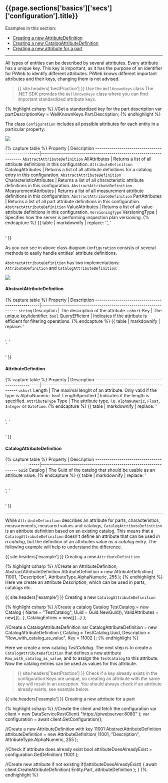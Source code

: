 <h2 id="{{page.sections['basics']['secs']['configuration'].anchor}}">{{page.sections['basics']['secs']['configuration'].title}}</h2>

Examples in this section:
+ [Creating a new AttributeDefinition](#-example--creating-a-new-attributedefinition)
+ [Creating a new CatalogAttributeDefinition](#-example--creating-a-new-catalogattributedefinition)
+ [Creating a new attribute for a part](#-example--creating-a-new-attribute-for-a-part)
<hr>

All types of entities can be described by several attributes.
Every attribute has a unique key. This key is important, as it has the purpose of an identifier for PiWeb to identify different attributes. PiWeb knows different important attributes and their keys, changing them is not advised.

>{{ site.headers['bestPractice'] }} Use the `WellKnownKeys` class
The .NET SDK provides the `WellKnownKeys` class where you can find important standardized attribute keys.

{% highlight csharp %}
//Get a standardized key for the part description
var partDescriptionKey = WellKnownKeys.Part.Description;
{% endhighlight %}

The class `Configuration` includes all possible attributes for each entity in a particular property:

<img src="/PiWeb-Api/images/configuration-schema.png" class="img-responsive center-block">

{% capture table %}
Property                                          | Description
--------------------------------------------------|--------------------------------------------------------------------
<nobr><code>AbstractAttributeDefinition</code> AllAttributes</nobr>  | Returns a list of all attribute definitions in this configuration.
<nobr><code>AttributeDefinition</code> CatalogAttributes</nobr>  | Returns a list of all attribute definitions for a catalog entry in this configuration.
<nobr><code>AbstractAttributeDefinition</code> CharacteristicAttributes</nobr>  | Returns a list of all characteristic attribute definitions in this configuration.
<nobr><code>AbstractAttributeDefinition</code> MeasurementAttributes</nobr>  | Returns a list of all measurement attribute definitions in this configuration.
<nobr><code>AbstractAttributeDefinition</code> PartAttributes</nobr>  | Returns a list of all part attribute definitions in this configuration.
<nobr><code>AbstractAttributeDefinition</code> ValueAttributes</nobr>  | Returns a list of all value attribute definitions in this configuration.
<nobr><code>VersioningType</code> VersioningType</nobr> | Specifies how the server is performing inspection plan versioning.
{% endcapture %}
{{ table | markdownify | replace: '<table>', '<table class="table table-hover">' }}

As you can see in above class diagram `Configuration` consists of several methods to easily handle entities' attribute definitions.

`AbstractAttributeDefinition` has two implementations: `AttributeDefinition` and `CatalogAttributeDefinition`:

<img src="/PiWeb-Api/images/attributedefinition-schema.png" class="img-responsive center-block">

#### AbstractAttributeDefinition
{% capture table %}
Property                                          | Description
--------------------------------------------------|------------------------------------------------------------------
`string` Description | The description of the attribute.
`ushort` Key | The unique key/identifier.
`bool` QueryEfficient | Indicates if the attribute is efficient for filtering operations.
{% endcapture %}
{{ table | markdownify | replace: '<table>', '<table class="table table-hover">' }}

#### AttributeDefinition
{% capture table %}
Property                                          | Description
--------------------------------------------------|------------------------------------------------------------------
`ushort` Length | The maximal lenght of an attribute. Only valid if the type is AlphaNumeric.
`bool` LengthSpecified | Indicates if the length is specified.
`AttributeType` Type | The attribute type, i.e. `AlphaNumeric`, `Float`, `Integer` or `DateTime`.
{% endcapture %}
{{ table | markdownify | replace: '<table>', '<table class="table table-hover">' }}

#### CatalogAttributeDefinition
{% capture table %}
Property                                          | Description
--------------------------------------------------|------------------------------------------------------------------
`Guid` Catalog | The Guid of the catalog that should be usable as an attribute value.
{% endcapture %}
{{ table | markdownify | replace: '<table>', '<table class="table table-hover">' }}
<hr>

While `AttributeDefinition` describes an attribute for parts, characteristics, measurements, measured values and catalogs, `CatalogAttributeDefinition` is an attribute definition based on an existing catalog. This means that a `CatalogAttributeDefinition` doesn't define an attribute that can be used *in a catalog*, but the definition of an attributes value *as a catalog* entry. The following example will help to understand the difference.

{{ site.headers['example'] }} Creating a new `AttributeDefinition`

{% highlight csharp %}
//Create an AttributeDefinition;
AbstractAttributeDefinition AttributeDefinition = new AttributeDefinition( 11001, "Description", AttributeType.AlphaNumeric, 255 );
{% endhighlight %}
Here we create an attribute *Description*, which can be used in parts, catalogs etc.

{{ site.headers['example'] }} Creating a new `CatalogAttributeDefinition`

{% highlight csharp %}
//Create a catalog
Catalog TestCatalog = new Catalog
{
  Name = "TestCatalog",
  Uuid = Guid.NewGuid(),
  ValidAttributes = new[]{...},
  CatalogEntries = new[]{...}
};

//Create a CatalogAttributeDefinition
var CatalogAttributeDefinition = new CatalogAttributeDefinition
{
  Catalog = TestCatalog.Uuid,
  Description = "Row_with_catalog_as_value",
  Key = 11002
};
{% endhighlight %}

Here we create a new catalog *TestCatalog*. The next step is to create a `CatalogAttributeDefinition` that defines a new attribute `Row_with_catalog_as_value`, and to assign the `TestCatalog` to this attribute. Now the catalog entries can be used as values for this attribute.

>{{ site.headers['bestPractice'] }} Check if a key already exists in the configuration
Keys are unique, so creating an attribute with the same key will result in an exception. You should always check if an attribute already exists, see example below.

{{ site.headers['example'] }} Creating a new attribute for a part

{% highlight csharp %}
//Create the client and fetch the configuration
var client = new DataServiceRestClient( "https://piwebserver:8080" );
var configuration = await client.GetConfiguration();

//Create a new AttributeDefinition with key 11001
AbstractAttributeDefinition attributeDefinition = new AttributeDefinition( 11001, "Description", AttributeType.AlphaNumeric, 255 );

//Check if attribute does already exist
bool attributeDoesAlreadyExist = configuration.GetDefinition( 11001 );

//Create new attribute if not existing
if(!attributeDoesAlreadyExist)
{
await client.CreateAttributeDefinition( Entity.Part, attributeDefinition );
}
{% endhighlight %}

